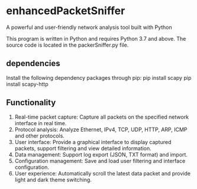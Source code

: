 # enhancedPacketSniffer
 A powerful and user-friendly network analysis tool built with Python

This program is written in Python and requires Python 3.7 and above. The source code is located in the packerSniffer.py file.

## dependencies
Install the following dependency packages through pip:
pip install scapy
pip install scapy-http

## Functionality
1. Real-time packet capture: Capture all packets on the specified network interface in real time.
2. Protocol analysis: Analyze Ethernet, IPv4, TCP, UDP, HTTP, ARP, ICMP and other protocols.
3. User interface: Provide a graphical interface to display captured packets, support filtering and view detailed information.
4. Data management: Support log export (JSON, TXT format) and import.
5. Configuration management: Save and load user filtering and interface configuration.
6. User experience: Automatically scroll the latest data packet and provide light and dark theme switching.
